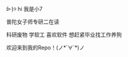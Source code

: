 
<!--
**hishark/hishark** is a ✨ _special_ ✨ repository because its `README.md` (this file) appears on your GitHub profile.

Here are some ideas to get you started:

- 🔭 I’m currently working on ...
- 🌱 I’m currently learning ...
- 👯 I’m looking to collaborate on ...
- 🤔 I’m looking for help with ...
- 💬 Ask me about ...
- 📫 How to reach me: ...
- 😄 Pronouns: ...
- ⚡ Fun fact: ...

-->

ᐕ)୨ hi 我是小7

普陀女子师专研二在读

科研废物 学软工 喜欢软件 想赶紧毕业找工作养狗

欢迎来到我的Repo！(ノ\*\`∀´\*)ノ
